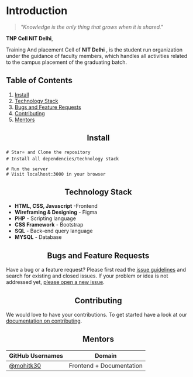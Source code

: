 # Introduction

> _"Knowledge is the only thing that grows when it is shared."_ 

**TNP Cell NIT Delhi**, 

Training And placement Cell of <strong> NIT Delhi</strong>  , is the 
            student run organization under the guidance of faculty members, which handles all activities
             related to the campus placement of the graduating batch.

## Table of Contents

1. [Install](#install)
2. [Technology Stack](#Technology-Stack)
4. [Bugs and Feature Requests](#Bugs-and-Feature-Requests)
5. [Contributing](#contributing)
6. [Mentors](#mentors)


<h2 align="center">Install</h2>

```
# Star⭐ and Clone the repository
# Install all dependencies/technology stack
 
# Run the server
# Visit localhost:3000 in your browser
```

<h2 align="center">Technology Stack</h2>

- **HTML, CSS, Javascript** -Frontend
- **Wireframing & Designing** - Figma
- **PHP** - Scripting language 
- **CSS Framework** - Bootstrap
- **SQL** - Back-end query language 
- **MYSQL** - Database  



<h2 align="center">Bugs and Feature Requests</h2>

Have a bug or a feature request? Please first read the [issue guidelines](https://github.com/mohitk30/Tnp-Cell-Website/blob/develop/Contributing.md) and search for existing and closed issues. If your problem or idea is not addressed yet, [please open a new issue](https://github.com/mohitk30/Tnp-Cell-Website/issues/new).

<h2 align="center">Contributing</h2>

 We would love to have your contributions.
To get started have a look at our [documentation on contributing](https://github.com/mohitk30/Tnp-Cell-Website/blob/develop/Contributing.md).

<h2 align="center">Mentors</h2>

| GitHub Usernames                                     | Domain                              |
| ---------------------------------------------------- | ----------------------------------- |
| [@mohitk30](https://github.com/mohitk30)             | Frontend + Documentation           |
 
 
 


